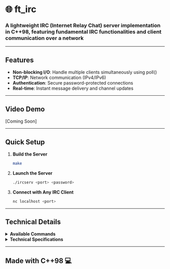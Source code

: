 # 🌐 ft_irc

### **A lightweight IRC (Internet Relay Chat) server implementation in C++98, featuring fundamental IRC functionalities and client communication over a network**

---

## Features
- **Non-blocking I/O**: Handle multiple clients simultaneously using poll()
- **TCP/IP**: Network communication (IPv4/IPv6)
- **Authentication**: Secure password-protected connections
- **Real-time**: Instant message delivery and channel updates

---

## Video Demo
[Coming Soon]

---

## Quick Setup

1. **Build the Server**
   ```bash
   make
   ```

2. **Launch the Server**
   ```bash
   ./ircserv <port> <password>
   ```

3. **Connect with Any IRC Client**
   ```bash
   nc localhost <port>
   ```

---

## Technical Details

<details>
  <summary><strong>Available Commands</strong></summary>

### User Commands
- **NICK**: Set/change nickname
- **USER**: Set username and real name
- **JOIN**: Enter a channel
- **PRIVMSG**: Send private messages to users/channels
- **QUIT**: Disconnect from server

### Operator Commands
- **KICK**: Remove user from channel
- **INVITE**: Invite user to channel
- **TOPIC**: Set/view channel topic
- **MODE**: Modify channel settings
  - `i`: Toggle invite-only
  - `t`: Restrict topic changes to operators
  - `k`: Set/remove channel password
  - `o`: Grant/revoke operator status
  - `l`: Set/remove user limit

</details>

<details>
  <summary><strong>Technical Specifications</strong></summary>

- **Language**: C++98
- **Network**: TCP/IP (IPv4/IPv6) implementation
- **Architecture**: Single-process, non-blocking I/O
- **System Calls**: poll(), socket, fcntl
- **Client Support**: Compatible with standard IRC clients
- **Error Handling**: Comprehensive error management
- **Memory**: No memory leaks

</details>

---

## Made with C++98 💻
